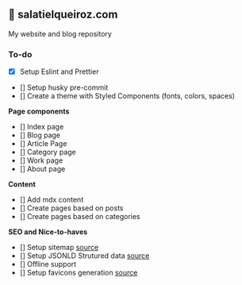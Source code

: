## 🚀 salatielqueiroz.com

My website and blog repository

### To-do

- [x] Setup Eslint and Prettier
- [] Setup husky pre-commit
- [] Create a theme with Styled Components (fonts, colors, spaces)

**Page components**

- [] Index page
- [] Blog page
- [] Article Page
- [] Category page
- [] Work page
- [] About page

**Content**

- [] Add mdx content
- [] Create pages based on posts
- [] Create pages based on categories

**SEO and Nice-to-haves**

- [] Setup sitemap [source](https://www.gatsbyjs.com/plugins/gatsby-plugin-sitemap/)
- [] Setup JSONLD Strutured data [source](https://github.com/fabe/gatsby-universal/commit/f6e5342be4ac71ae767d0e991db730071a3dd60d)
- [] Offline support
- [] Setup favicons generation [source](https://github.com/fabe/gatsby-universal/blob/master/scripts/favicons.js)
